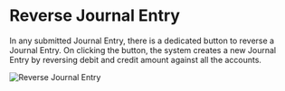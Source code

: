 # Reverse Journal Entry

In any submitted Journal Entry, there is a dedicated button to reverse a Journal Entry. On clicking the button, the system creates a new Journal Entry by reversing debit and credit amount against all the accounts.

<img alt="Reverse Journal Entry" class="screenshot" src="{{docs_base_url}}/assets/img/accounts/reverse-journal-entry.png">